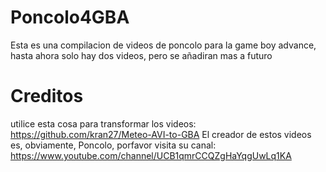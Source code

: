 # Poncolo4GBA
Esta es una compilacion de videos de poncolo para la game boy advance, hasta ahora solo hay dos videos, pero se añadiran mas a futuro
# Creditos
utilice esta cosa para transformar los videos: https://github.com/kran27/Meteo-AVI-to-GBA
El creador de estos videos es, obviamente, Poncolo, porfavor visita su canal: https://www.youtube.com/channel/UCB1qmrCCQZgHaYqgUwLq1KA
